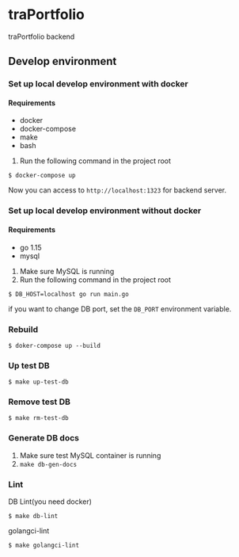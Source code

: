 # traPortfolio

traPortfolio backend

## Develop environment

### Set up local develop environment with docker

#### Requirements

- docker
- docker-compose
- make
- bash

1. Run the following command in the project root

```
$ docker-compose up
```

Now you can access to `http://localhost:1323` for backend server.

### Set up local develop environment without docker

#### Requirements

- go 1.15
- mysql

1. Make sure MySQL is running
2. Run the following command in the project root

```
$ DB_HOST=localhost go run main.go
```

if you want to change DB port, set the `DB_PORT` environment variable.

### Rebuild

```
$ doker-compose up --build
```

### Up test DB

```
$ make up-test-db
```

### Remove test DB

```
$ make rm-test-db
```

### Generate DB docs

1. Make sure test MySQL container is running
2. `make db-gen-docs`

### Lint

DB Lint(you need docker)

```
$ make db-lint
```

golangci-lint

```
$ make golangci-lint
```
